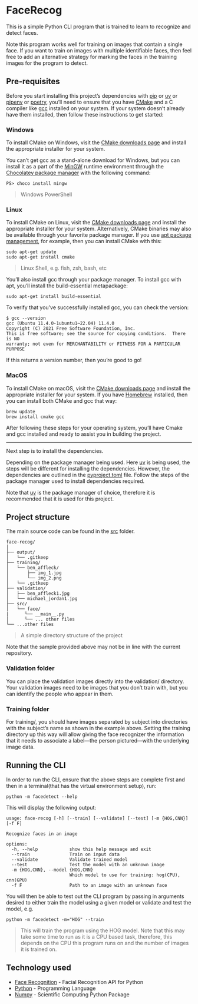 # FaceRecog

This is a simple Python CLI program that is trained to learn to recognize and detect faces.

Note this program works well for training on images that contain a single face. If you want to train on images with multiple identifiable faces, then feel free to add an alternative strategy for marking the faces in the training images for the program to detect.

## Pre-requisites

Before you start installing this project’s dependencies with [pip](https://pip.pypa.io/en/stable/) or [uv](https://github.com/astral-sh/uv) or [pipenv](https://pipenv.pypa.io/en/latest/) or [poetry](https://python-poetry.org/), you’ll need to ensure that you have [CMake](https://cmake.org/) and a C compiler like [gcc](https://gcc.gnu.org/) installed on your system. If your system doesn’t already have them installed, then follow these instructions to get started:

### Windows

To install CMake on Windows, visit the [CMake downloads page](https://cmake.org/download/) and install the appropriate installer for your system.

You can’t get gcc as a stand-alone download for Windows, but you can install it as a part of the [MinGW](https://www.mingw-w64.org/) runtime environment through the [Chocolatey package manager](https://chocolatey.org/) with the following command:

```shell
PS> choco install mingw
```

> Windows PowerShell

### Linux

To install CMake on Linux, visit the [CMake downloads page](https://cmake.org/download/) and install the appropriate installer for your system. Alternatively, CMake binaries may also be available through your favorite package manager. If you use [apt package management](https://ubuntu.com/server/docs/package-management), for example, then you can install CMake with this:

```shell
sudo apt-get update
sudo apt-get install cmake
```

> Linux Shell, e.g. fish, zsh, bash, etc

You’ll also install gcc through your package manager. To install gcc with apt, you’ll install the build-essential metapackage:

```shell
sudo apt-get install build-essential
```

To verify that you’ve successfully installed gcc, you can check the version:

``` shell
$ gcc --version
gcc (Ubuntu 11.4.0-1ubuntu1~22.04) 11.4.0
Copyright (C) 2021 Free Software Foundation, Inc.
This is free software; see the source for copying conditions.  There is NO
warranty; not even for MERCHANTABILITY or FITNESS FOR A PARTICULAR PURPOSE
```

If this returns a version number, then you’re good to go!

### MacOS

To install CMake on macOS, visit the [CMake downloads page](https://cmake.org/download/) and install the appropriate installer for your system. If you have [Homebrew](https://brew.sh/) installed, then you can install both CMake and gcc that way:

```shell
brew update
brew install cmake gcc
```

After following these steps for your operating system, you’ll have Cmake and gcc installed and ready to assist you in building the project.

---

Next step is to install the dependencies.

Depending on the package manager being used. Here [uv](https://github.com/astral-sh/uv) is being used, the steps will be different for installing the dependencies. However, the dependencies are outlined in the [pyproject.toml](./pyproject.toml) file. Follow the steps of the package manager used to install dependencies required.

Note that [uv](https://docs.astral.sh/uv/) is the package manager of choice, therefore it is recommended that it is used for this project.

## Project structure

The main source code can be found in the [src](./src/) folder.

``` plain
face-recog/
│
├── output/
│   └── .gitkeep
├── training/
│   └── ben_affleck/
│       ├── img_1.jpg
│       └── img_2.png
│   └── .gitkeep
├── validation/
│   ├── ben_affleck1.jpg
│   └── michael_jordan1.jpg
├── src/
│   └── face/
|      └── __main__.py
│      └── ... other files
└── ...other files
```

> A simple directory structure of the project

Note that the sample provided above may not be in line with the current repository.

### Validation folder

You can place the validation images directly into the validation/ directory. Your validation images need to be images that you don’t train with, but you can identify the people who appear in them.

### Training folder

For training/, you should have images separated by subject into directories with the subject’s name as shown in the example above. Setting the training directory up this way will allow giving the face recognizer the information that it needs to associate a label—the person pictured—with the underlying image data.

## Running the CLI

In order to run the CLI, ensure that the above steps are complete first and then in a terminal(that has the virtual environment setup), run:

```shell
python -m facedetect --help
```

This will display the following output:

```plain
usage: face-recog [-h] [--train] [--validate] [--test] [-m {HOG,CNN}] [-f F]

Recognize faces in an image

options:
  -h, --help            show this help message and exit
  --train               Train on input data
  --validate            Validate trained model
  --test                Test the model with an unknown image
  -m {HOG,CNN}, --model {HOG,CNN}
                        Which model to use for training: hog(CPU), cnn(GPU)
  -f F                  Path to an image with an unknown face
```

You will then be able to test out the CLI program by passing in arguments desired to either train the model using a given model or validate and test the model, e.g.

```shell
python -m facedetect -m="HOG" --train
```

> This will train the program using the HOG model. Note that this may take some time to run as it is a CPU based task, therefore, this depends on the CPU this program runs on and the number of images it is trained on.

## Technology used

- [Face Recognition](https://github.com/ageitgey/face_recognition) - Facial Recognition API for Python
- [Python](https://www.python.org/) - Programming Language
- [Numpy](https://numpy.org/) - Scientific Computing Python Package
